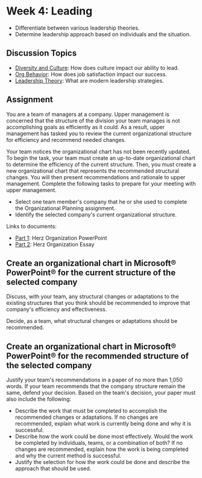 # Week 4: Leading

- Differentiate between various leadership theories.
- Determine leadership approach based on individuals and the situation.

## Discussion Topics

- [Diversity and Culture](Culture.md): How does culture impact our ability to lead.
- [Org Behavior](OrgBehavior.md): How does job satisfaction impact our success.
- [Leadership Theory](LeadershipTheory.md): What are modern leadership strategies.

## Assignment

You are a team of managers at a company. Upper management is concerned that the structure of the division your team manages is not accomplishing goals as efficiently as it could. As a result, upper management has tasked you to review the current organizational structure for efficiency and recommend needed changes.

Your team notices the organizational chart has not been recently updated. To begin the task, your team must create an up-to-date organizational chart to determine the efficiency of the current structure. Then, you must create a new organizational chart that represents the recommended structural changes. You will then present recommendations and rationale to upper management. Complete the following tasks to prepare for your meeting with upper management.

- Select one team member's company that he or she used to complete the Organizational Planning assignment.
- Identify the selected company's current organizational structure.

Links to documents:

- [Part 1](Hertz%20Corporation.pptx): Herz Organization PowerPoint
- [Part 2](Week%204-%20Hertz%20Organization.docx): Herz Organization Essay

## Create an organizational chart in Microsoft® PowerPoint® for the current structure of the selected company

Discuss, with your team, any structural changes or adaptations to the existing structures that you think should be recommended to improve that company's efficiency and effectiveness.

Decide, as a team, what structural changes or adaptations should be recommended. 

## Create an organizational chart in Microsoft® PowerPoint® for the recommended structure of the selected company

Justify your team's recommendations in a paper of no more than 1,050 words. If your team recommends that the company structure remain the same, defend your decision. Based on the team's decision, your paper must also include the following:

- Describe the work that must be completed to accomplish the recommended changes or adaptations. If no changes are recommended, explain what work is currently being done and why it is successful.
- Describe how the work could be done most effectively. Would the work be completed by individuals, teams, or a combination of both? If no changes are recommended, explain how the work is being completed and why the current method is successful.
- Justify the selection for how the work could be done and describe the approach that should be used.
